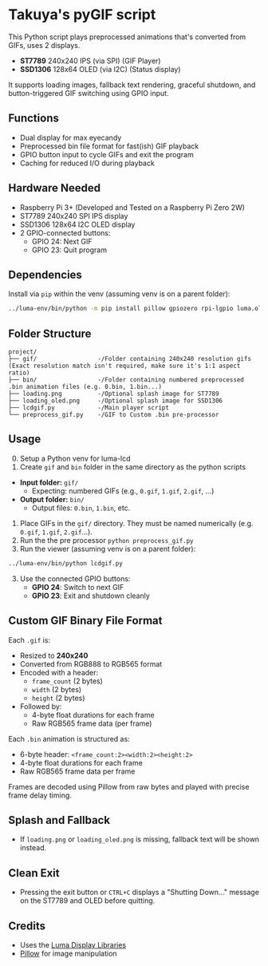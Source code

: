 # Takuya's pyGIF script

This Python script plays preprocessed animations that's converted from GIFs, uses 2 displays.
- **ST7789** 240x240 IPS (via SPI) (GIF Player)
- **SSD1306** 128x64 OLED (via I2C) (Status display)

It supports loading images, fallback text rendering, graceful shutdown, and button-triggered GIF switching using GPIO input.

## Functions

- Dual display for max eyecandy
- Preprocessed bin file format for fast(ish) GIF playback
- GPIO button input to cycle GIFs and exit the program
- Caching for reduced I/O during playback

## Hardware Needed

- Raspberry Pi 3+ (Developed and Tested on a Raspberry Pi Zero 2W)
- ST7789 240x240 SPI IPS display
- SSD1306 128x64 I2C OLED display
- 2 GPIO-connected buttons:
  - GPIO 24: Next GIF
  - GPIO 23: Quit program

## Dependencies

Install via `pip` within the venv (assuming venv is on a parent folder):

```bash
../luma-env/bin/python -m pip install pillow gpiozero rpi-lgpio luma.oled luma.lcd
```


## Folder Structure

```
project/
├── gif/                 -/Folder containing 240x240 resolution gifs (Exact resolution match isn't required, make sure it's 1:1 aspect ratio)
├── bin/                 -/Folder containing numbered preprocessed .bin animation files (e.g. 0.bin, 1.bin...)
├── loading.png          -/Optional splash image for ST7789
├── loading_oled.png     -/Optional splash image for SSD1306
├── lcdgif.py            -/Main player script
└── preprocess_gif.py    -/GIF to Custom .bin pre-processor
```

## Usage

0. Setup a Python venv for luma-lcd
1. Create `gif` and `bin` folder in the same directory as the python scripts

- **Input folder:** `gif/`  
  - Expecting: numbered GIFs (e.g., `0.gif`, `1.gif`, `2.gif`, ...)
- **Output folder:** `bin/`  
  - Output files: `0.bin`, `1.bin`, etc.

1. Place GIFs in the `gif/` directory. They must be named numerically (e.g. `0.gif`, `1.gif`, `2.gif`...).
2. Run the the pre processor ```python preprocess_gif.py```
2. Run the viewer (assuming venv is on a parent folder):

```bash
../luma-env/bin/python lcdgif.py
```

3. Use the connected GPIO buttons:
   - **GPIO 24**: Switch to next GIF
   - **GPIO 23**: Exit and shutdown cleanly


## Custom GIF Binary File Format

Each `.gif` is:
- Resized to **240x240**
- Converted from RGB888 to RGB565 format
- Encoded with a header:
  - `frame_count` (2 bytes)
  - `width` (2 bytes)
  - `height` (2 bytes)
- Followed by:
  - 4-byte float durations for each frame
  - Raw RGB565 frame data (per frame)

Each `.bin` animation is structured as:
- 6-byte header: `<frame_count:2><width:2><height:2>`
- 4-byte float durations for each frame
- Raw RGB565 frame data per frame

Frames are decoded using Pillow from raw bytes and played with precise frame delay timing.



## Splash and Fallback

- If `loading.png` or `loading_oled.png` is missing, fallback text will be shown instead.



## Clean Exit

- Pressing the exit button or `CTRL+C` displays a "Shutting Down..." message on the ST7789 and OLED before quitting.

## Credits
- Uses the [Luma Display Libraries](https://github.com/rm-hull/luma.core)
- [Pillow](https://github.com/python-pillow/Pillow) for image manipulation